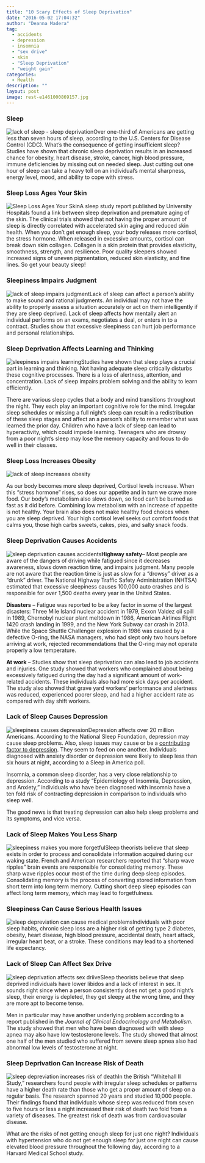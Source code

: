 ```yaml
---
title: "10 Scary Effects of Sleep Deprivation"
date: "2016-05-02 17:04:32"
author: "Deanna Madera"
tag:
  - accidents
  - depression
  - insomnia
  - "sex drive"
  - skin
  - "Sleep Deprivation"
  - "weight gain"
categories:
  - Health
description: ""
layout: post
image: rest-e1461000869157.jpg
---
```


### Sleep

![lack of sleep - sleep deprivation](http://moderntips.com/wp-content/uploads/2016/04/shutterstock_148903472-e1461001083370.jpg)Over one-third of Americans are getting less than seven hours of sleep, according to the U.S. Centers for Disease Control (CDC). What’s the consequence of getting insufficient sleep? Studies have shown that chronic sleep deprivation results in an increased chance for obesity, heart disease, stroke, cancer, high blood pressure, immune deficiencies by missing out on needed sleep. Just cutting out one hour of sleep can take a heavy toll on an individual’s mental sharpness, energy level, mood, and ability to cope with stress.

### Sleep Loss Ages Your Skin

![Sleep Loss Ages Your Skin](http://moderntips.com/wp-content/uploads/2016/04/lack-of-sleep-gives-you-wrinkles-e1461694866643.jpg)A sleep study report published by University Hospitals found a link between sleep deprivation and premature aging of the skin. The clinical trials showed that not having the proper amount of sleep is directly correlated with accelerated skin aging and reduced skin health. When you don’t get enough sleep, your body releases more cortisol, the stress hormone. When released in excessive amounts, cortisol can break down skin collagen. Collagen is a skin protein that provides elasticity, smoothness, strength, and resilience. Poor quality sleepers showed increased signs of uneven pigmentation, reduced skin elasticity, and fine lines. So get your beauty sleep!

### Sleepiness Impairs Judgment

![lack of sleep impairs judgment](http://moderntips.com/wp-content/uploads/2016/04/lack-of-sleep-impairs-judgment-e1461695817478.jpg)Lack of sleep can affect a person’s ability to make sound and rational judgments. An individual may not have the ability to properly assess a situation accurately or act on them intelligently if they are sleep deprived. Lack of sleep affects how mentally alert an individual performs on an exams, negotiates a deal, or enters in to a contract. Studies show that excessive sleepiness can hurt job performance and personal relationships.

### Sleep Deprivation Affects Learning and Thinking

![sleepiness impairs learning](http://moderntips.com/wp-content/uploads/2016/04/shutterstock_103114151-e1460764254869.jpg)Studies have shown that sleep plays a crucial part in learning and thinking. Not having adequate sleep critically disturbs these cognitive processes. There is a loss of alertness, attention, and concentration. Lack of sleep impairs problem solving and the ability to learn efficiently.

There are various sleep cycles that a body and mind transitions throughout the night. They each play an important cognitive role for the mind. Irregular sleep schedules or missing a full night’s sleep can result in a redistribution of these sleep stages and affect an a person’s ability to remember what was learned the prior day. Children who have a lack of sleep can lead to hyperactivity, which could impede learning. Teenagers who are drowsy from a poor night’s sleep may lose the memory capacity and focus to do well in their classes.

### Sleep Loss Increases Obesity

![lack of sleep increases obesity](http://moderntips.com/wp-content/uploads/2016/04/sleepy-fat-man-e1461696289328.jpg)

As our body becomes more sleep deprived, Cortisol levels increase. When this “stress hormone” rises, so does our appetite and in turn we crave more food. Our body’s metabolism also slows down, so food can’t be burned as fast as it did before. Combining low metabolism with an increase of appetite is not healthy. Your brain also does not make healthy food choices when you are sleep deprived. Your high cortisol level seeks out comfort foods that calms you, those high carbs sweets, cakes, pies, and salty snack foods.

### Sleep Deprivation Causes Accidents

![sleep deprivation causes accidents](http://moderntips.com/wp-content/uploads/2016/04/at-sleep-at-the-wheel-e1461693916924.jpg)**Highway safety**– Most people are aware of the dangers of driving while fatigued since it decreases awareness, slows down reaction time, and impairs judgment. Many people are not aware that the reaction time is just as slow for a “drowsy” driver as a “drunk” driver. The National Highway Traffic Safety Administration (NHTSA) estimated that excessive sleepiness causes 100,000 auto crashes and is responsible for over 1,500 deaths every year in the United States.

**Disasters** – Fatigue was reported to be a key factor in some of the largest disasters: Three Mile Island nuclear accident in 1979, Exxon Valdez oil spill in 1989, Chernobyl nuclear plant meltdown in 1986, American Airlines Flight 1420 crash landing in 1999, and the New York Subway car crash in 2013. While the Space Shuttle Challenger explosion in 1986 was caused by a defective O-ring, the NASA managers, who had slept only two hours before arriving at work, rejected recommendations that the O-ring may not operate properly a low temperature.

**At work** – Studies show that sleep deprivation can also lead to job accidents and injuries. One study showed that workers who complained about being excessively fatigued during the day had a significant amount of work-related accidents. These individuals also had more sick days per accident. The study also showed that grave yard workers’ performance and alertness was reduced, experienced poorer sleep, and had a higher accident rate as compared with day shift workers.

### Lack of Sleep Causes Depression

![sleepiness causes depression](http://moderntips.com/wp-content/uploads/2016/04/shutterstock_192268697-e1460763924120.jpg)Depression affects over 20 million Americans. According to the National Sleep Foundation, depression may cause sleep problems. Also, sleep issues may cause or be a [contributing factor to depression](http://moderntips.com/important-warning-signs-that-prove-debt-is-taking-its-toll-emotionally). They seem to feed on one another. Individuals diagnosed with anxiety disorder or depression were likely to sleep less than six hours at night, according to a Sleep in America poll.

Insomnia, a common sleep disorder, has a very close relationship to depression. According to a study “Epidemiology of Insomnia, Depression, and Anxiety,” individuals who have been diagnosed with insomnia have a ten fold risk of contracting depression in comparison to individuals who sleep well.

The good news is that treating depression can also help sleep problems and its symptoms, and vice versa.

### Lack of Sleep Makes You Less Sharp

![sleepiness makes you more forgetful](http://moderntips.com/wp-content/uploads/2016/04/sleepiness-makes-you-more-forgetful-e1461696778689.jpg)Sleep theorists believe that sleep exists in order to process and consolidate information acquired during our waking state. French and American researchers reported that “sharp wave ripples” brain events are responsible for consolidating memory. These sharp wave ripples occur most of the time during deep sleep episodes. Consolidating memory is the process of converting stored information from short term into long term memory. Cutting short deep sleep episodes can affect long term memory, which may lead to forgetfulness.

### Sleepiness Can Cause Serious Health Issues

![sleep depreviation can cause medical problems](http://moderntips.com/wp-content/uploads/2016/04/sleep-depreviation-can-cause-medical-problems.jpg)Individuals with poor sleep habits, chronic sleep loss are a higher risk of getting type 2 diabetes, obesity, heart disease, high blood pressure, accidental death, heart attack, irregular heart beat, or a stroke. These conditions may lead to a shortened life expectancy.

### Lack of Sleep Can Affect Sex Drive

![sleep deprivation affects sex driive](http://moderntips.com/wp-content/uploads/2016/04/unhappy-couple-e1461697504866.jpg)Sleep theorists believe that sleep deprived individuals have lower libidos and a lack of interest in sex. It sounds right since when a person consistently does not get a good night’s sleep, their energy is depleted, they get sleepy at the wrong time, and they are more apt to become tense.

Men in particular may have another underlying problem according to a report published in the _Journal of Clinical Endocrinology and Metabolism_. The study showed that men who have been diagnosed with with sleep apnea may also have low testosterone levels. The study showed that almost one half of the men studied who suffered from severe sleep apnea also had abnormal low levels of testosterone at night.

### Sleep Deprivation Can Increase Risk of Death

![sleep depreviation increases risk of death](http://moderntips.com/wp-content/uploads/2016/04/sleep-depreviation-increases-risk-of-death-e1461697721735.jpg)In the British “Whitehall II Study,” researchers found people with irregular sleep schedules or patterns have a higher death rate than those who get a proper amount of sleep on a regular basis. The research spanned 20 years and studied 10,000 people. Their findings found that individuals whose sleep was reduced from seven to five hours or less a night increased their risk of death two fold from a variety of diseases. The greatest risk of death was from cardiovascular disease.

What are the risks of not getting enough sleep for just one night? Individuals with hypertension who do not get enough sleep for just one night can cause elevated blood pressure throughout the following day, according to a Harvard Medical School study.
